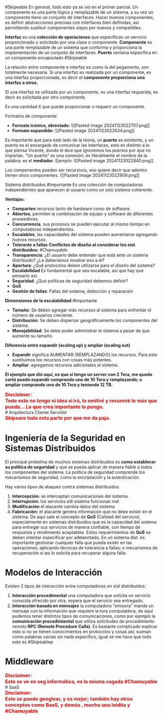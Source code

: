 #Skipeable En general, todo esto ya se vió en el primer parcial.
Un componente es una parte lógica y remplazable de un sistema, a su vez un componente tiene un conjunto de interfaces. Hacer buenos componentes, es definir abstracciones precisas con interfaces bien definidas, así permitiendo sustituir componentes  viejos por nuevos y compatibles.

**Interfaz** es una **colección de operaciones** que especifican un servicio proporcionado o solicitado por una clase o componente.
**Componente** es una parte remplazable de un sistema que conforma y proporciona la implementación de un conjunto de interfaces.
**Puerto** ventana específica en un componente encapsulado #Skipeable

La relación entre componente e interfaz es como la del pegamento, son totalmente necesaria.
Si una interfaz es realizada por un componente, es una interfaz proporcionada, es decir el **componente proporciona una interfaz a otros.**

Si una interfaz es utilizada por un componente, es una interfaz requerida, es decir es solicitada por otro componente.

Es una cantidad X que puede proporcionar o requerir un componente.

Formatos de componente:
- **Formato icónico, abreviado:**
![[Pasted image 20241123022707.png]]
- **Formato expandido:**
![[Pasted image 20241123022634.png]]

Es importante que para este lado de la teoría, un **puerto** es existente, y un puerto es el encargado de comunicar las interfaces, esto es distinto a lo que piensa Vicente, donde él dice que ignoremos los puertos por que no importan. "Un puerto" es una conexión; es literalmente el nombre de la palabra; es el **mediador**.
Ejemplo:
![[Pasted image 20241123022840.png]]

Los componentes pueden ser recursivos, eso quiere decir que adentro tienen otros componentes.
![[Pasted image 20241123022909.png]]

Sistema distribuidos #Importante 
Es una colección de computadoras independientes que aparecen al usuario como un solo sistema coherente.

**Ventajas:**
- **Comparten** recursos tanto de hardware como de software.
- **Abiertos**, permiten la combinación de equipo y software de diferentes proveedores.
- **Concurrencia**, sus procesos se pueden ejecutar al mismo tiempo en computadoras independientes.
- **Escalables**, las capacidades del sistema pueden aumentarse agregando nuevos recursos.
- **Tolerante a fallas**
**Conflictos de diseño al considerar los sist. distribuidos:** #Chamuyable
- **Transparencia**: ¿El usuario debe entender que está ante un sistema distribuido? ¿Le deberíamos mostrar eso a él?
- **Apertura**: ¿Qué protocolos deben utilizarse para el diseño del sistema? 
- **Escalabilidad** Es fundamental que sea escalable, así que hay que pensarlo así.
- **Seguridad**: ¿Qué políticas de seguridad debemos definir?
- **QoS**
- **Gestión de fallas**: Fallas del sistema, detección y reparación

**Dimensiones de la escalabilidad** #Importante 
- **Tamaño**: Se deben agregar más recursos al sistema para enfrentar el número de usuarios creciente.
- **Distribución**: Se deben dispersar geográficamente los componentes del sistema.
- **Manejabilidad**: Se debe poder administrar le sistema a pesar de que aumente su tamaño.

**Diferencia entre expandir (scaling up) y ampliar (scaling out)**
- **Expandir** significa AUMENTAR (REMPLAZANDO) los recursos. Para esto sustituimos los recursos con cosas más potentes.
- **Ampliar**: agregamos recursos adicionales al sistema.

**El ejemplo que dió aquí, es que si tengo un server con 2 Tera, me quedo cortó puedo expandir comprando uno de 10 Tera y remplazando; o ampliar comprando uno de 10 Tera y teniendo 12 TB.**


<div style="color: red; font-size: 16px; font-weight: 700;">
	Disclaimer:
		<br>
	Todo esto no tengo ni idea si irá, lo omitiré y resumiré lo más que pueda... Lo que crea importante lo pongo.
</div>
# Arquitectura Cliente Servidor
<div style="color: red; font-size: 16px; font-weight: 700;">
Skipeare toda esta parte por que me da paja.
</div>

# Ingeniería de la Seguridad en Sistemas Distribuidos
El principal probelma de muchos sistemas distribuidos es **como establecer su política de seguridad** y que se pueda aplicar de manera fiable a todos los componentes del sistema.
La política de seguridad comprende los mecanismos de seguridad, como la encriptación y la autenticación.

Hay varios tipos de ataques contra sistemas distribuidos:
1) **Intercepción:** se interceptan comunicaciones del sistema. 
2) **Interrupción:** los servicios edl sistema funcionan mal
3) **Modificación** el atacante cambia datos del sistema
4) **Fabricación:** el atacante genera información que no debe existir en el sistema.
De aquí sale el concepto de **QoS** (Calidad del servicio), especialmente en sistemas distribuidos que es la capacidad del sistema para entregar sus servicios de manera confiable, con tiempo de respuesta y rendimiento aceptables.
Estos requerimientos de **QoS** se deben intentar especificar por adelanntado.
En un sistema dist. es importante gestionar cualquier falla que pueda existir en las operaciones; aplicando técnicas de tolerancia a fallas; o mecanismos de recuperación si así lo solicita para recuperar alguna falla.
# Modelos de Interacción
Existen 2 tipos de interacción entre computadoras en sist distribuidos:
1) **Interacción procedimental** una computadora que solicita un servicio conocida ofrecido por otra, espera que el servicio sea entregado.
2) **Interacción basada en mensajes** la computadora "emisora" manda un mensaje con la información que requiere la tora computadora, de aquí podemos tener distintos tipos de comunicaciones, como por ejemplo la **comunicación procedimiental** que utiliza solicitudes de procedimiento remoto **RPC (Remote Procedure Calls)**.
Es bastante complicado explicar esto si no se tienen conocimientos en protocolos y cosas así; suenan como palabras vacías sin nada específico, igual se me hace que todo esto es #Skipeablep
# Middleware
<div style="color: red; font-size: 16px; font-weight: 700;">
	Disclaimer:
		<br>
	Esto se ve en seg informática, es la misma cagada #Chamuyable
</div>
# SaaS
<div style="color: red; font-size: 16px; font-weight: 700;">
	Disclaimer:
		<br>
	Esto se puede googlear, y es mejor; también hay otros conceptos como BaaS, y demás , mucho una leidita y #Chamuyable
</div>